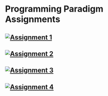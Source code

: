 # Programming Paradigm Assignments
## [![Assignment 1](https://img.shields.io/badge/Open-Assignment%201-blue)](Assignment1.md)
## [![Assignment 2](https://img.shields.io/badge/Open-Assignment%202-blue)](Assignment2.md)
## [![Assignment 3](https://img.shields.io/badge/Open-Assignment%203-blue)](Assignment3.md)
## [![Assignment 4](https://img.shields.io/badge/Open-Assignment%204-blue)](Assignment4.md)
